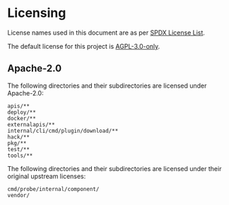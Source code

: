 # Licensing

License names used in this document are as per [SPDX License List](https://spdx.org/licenses/).

The default license for this project is [AGPL-3.0-only](LICENSE).

## Apache-2.0

The following directories and their subdirectories are licensed under Apache-2.0:

```
apis/**
deploy/**
docker/**
externalapis/**
internal/cli/cmd/plugin/download/**
hack/**
pkg/**
test/**
tools/**
```

The following directories and their subdirectories are licensed under their original upstream licenses:

```
cmd/probe/internal/component/
vendor/
```
